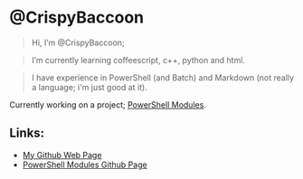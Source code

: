 # @CrispyBaccoon
> Hi, I’m @CrispyBaccoon;

> I’m currently learning coffeescript, c++, python and html.

> I have experience in PowerShell (and Batch) and Markdown (not really a language; i'm just good at it).

Currently working on a project; [PowerShell Modules][projectLink].
## Links:
* [My Github Web Page][webpageLink]
* [PowerShell Modules Github Page][ghPM]

<!---
CrispyBaccoon/CrispyBaccoon is a ✨ special ✨ repository because its `README.md` (this file) appears on your GitHub profile.
You can click the Preview link to take a look at your changes.
--->

[projectLink]: https://crispybaccoon.github.io/modules-powershell/
[webpageLink]: https://crispybaccoon.github.io/
[ghPM]: https://github.com/CrispyBaccoon/modules-powershell/
